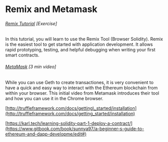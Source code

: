 # Remix and Metamask

###### [Remix Tutorial](http://remix.readthedocs.io/en/latest/tutorial_mist.html) \[Exercise\]

In this tutorial, you will learn to use the Remix Tool \(Browser Solidity\).  Remix is the easiest tool to get started with application development. It allows rapid prototyping, testing, and helpful debugging when writing your first smart contracts.

###### [MetaMask](https://www.youtube.com/watch?v=6Gf_kRE4MJU) \[3 min video\]

While you can use Geth to create transactiones, it is very convenient to have a quick and easy way to interact with the Ethereum blockchain from within your browser.  This initial video from Metamask introduces their tool and how you can use it in the Chrome browser.

[http://truffleframework.com/docs/getting\_started/installation](http://truffleframework.com/docs/getting_started/installation)



[https://karl.tech/learning-solidity-part-1-deploy-a-contract/](https://www.gitbook.com/book/sunnya97/a-beginner-s-guide-to-ethereum-and-dapp-developme/edit#)


